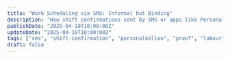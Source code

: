 ```yaml
---
title: "Work Scheduling via SMS: Informal but Binding"
description: "How shift confirmations sent by SMS or apps like Personalkollen can be used as valid proof of employment or scheduling agreements."
publishDate: "2025-04-18T10:00:00Z"
updateDate: "2025-04-18T10:00:00Z"
tags: ["sms", "shift-confirmation", "personalkollen", "proof", "labour"]
draft: false
---
```

